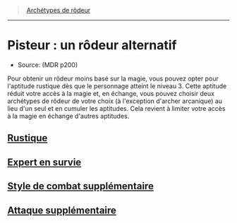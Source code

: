 ﻿---
!Items
Id: ranger_pisteur_hd.md#pisteur--un-rôdeur-alternatif
RootId: ranger_pisteur_hd.md
ParentLink: ranger_hd.md#archétypes-de-rôdeurs
Name: 'Pisteur : un rôdeur alternatif'
ParentName: Archétypes de rôdeur
NameLevel: 1
Source: (MDR p200)
---
>  [Archétypes de rôdeur](ranger_hd.md#archétypes-de-rôdeurs)

---


# Pisteur : un rôdeur alternatif

- Source: (MDR p200)

Pour obtenir un rôdeur moins basé sur la magie, vous pouvez opter pour l'aptitude rustique dès que le personnage atteint le niveau 3. Cette aptitude réduit votre accès à la magie et, en échange, vous pouvez choisir deux archétypes de rôdeur de votre choix (à l'exception d'archer arcanique) au lieu d'un seul et en cumuler les aptitudes. Cela revient à limiter votre accès à la magie en échange d'autres aptitudes.



## [Rustique](hd_ranger_pisteur_rustique.md)



## [Expert en survie](hd_ranger_pisteur_expert_en_survie.md)



## [Style de combat supplémentaire](hd_ranger_pisteur_style_de_combat_supplementaire.md)



## [Attaque supplémentaire](hd_ranger_pisteur_attaque_supplementaire.md)

